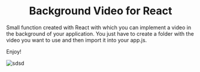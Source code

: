 <h1 align="center"> Background Video for React </h1>


<p align="left">
Small function created with React with which you can implement a video in the background of your application. You just have to create a folder with the video you want to use and then import it into your app.js.

Enjoy!

</p>

![sdsd](https://user-images.githubusercontent.com/116003329/219977094-6a0a8113-6497-4e77-aa4e-3bd94c03042a.jpg)
